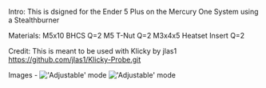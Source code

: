 Intro:
This is dsigned for the Ender 5 Plus on the Mercury One System using a Stealthburner

Materials:
M5x10 BHCS Q=2
M5 T-Nut Q=2
M3x4x5 Heatset Insert Q=2

Credit:
This is meant to be used with Klicky by jlas1 https://github.com/jlas1/Klicky-Probe.git

Images - 
!['Adjustable' mode](https://github.com/Vprince099/UserMods/blob/ed9abe5c74bf0763a3549bb1e134b7922977e3de/Mercury_One/Vengeful/Klicky_Bracket/images/M1_SB_Klicky_Front.PNG)
!['Adjustable' mode](https://github.com/Vprince099/UserMods/blob/ed9abe5c74bf0763a3549bb1e134b7922977e3de/Mercury_One/Vengeful/Klicky_Bracket/images/M1_SB_Klicky_Rear.PNG)
